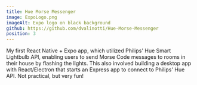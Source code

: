 ```yaml
---
title: Hue Morse Messenger
image: ExpoLogo.png
imageAlt: Expo logo on black background
github: https://github.com/dvalinotti/Hue-Morse-Messenger
position: 3
---
```

My first React Native + Expo app, which utilized Philips' Hue Smart Lightbulb API, enabling users to send Morse Code messages to rooms in their house by flashing the lights. This also involved building a desktop app with React/Electron that starts an Express app to connect to Philips' Hue API. Not practical, but very fun!
